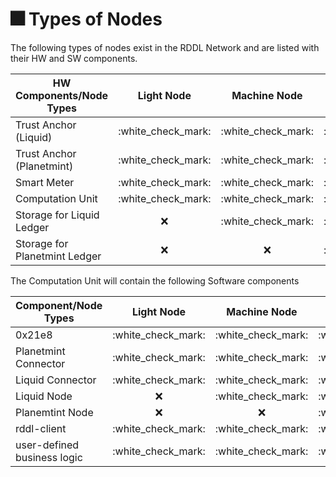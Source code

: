 # 🎆 Types of Nodes

The following types of nodes exist in the RDDL Network and are listed with their HW and SW components.

| HW Components/Node Types      |      Light Node      |     Machine Node     |    Validator Node    |
| ----------------------------- | :------------------: | :------------------: | :------------------: |
| Trust Anchor (Liquid)         | :white\_check\_mark: | :white\_check\_mark: | :white\_check\_mark: |
| Trust Anchor (Planetmint)     | :white\_check\_mark: | :white\_check\_mark: | :white\_check\_mark: |
| Smart Meter                   | :white\_check\_mark: | :white\_check\_mark: | :white\_check\_mark: |
| Computation Unit              | :white\_check\_mark: | :white\_check\_mark: | :white\_check\_mark: |
| Storage for Liquid Ledger     |          :x:         | :white\_check\_mark: | :white\_check\_mark: |
| Storage for Planetmint Ledger |          :x:         |          :x:         | :white\_check\_mark: |



The Computation Unit will contain the following Software components

| Component/Node Types        |      Light Node      |     Machine Node     |    Validator Node    |
| --------------------------- | :------------------: | :------------------: | :------------------: |
| 0x21e8                      | :white\_check\_mark: | :white\_check\_mark: | :white\_check\_mark: |
| Planetmint Connector        | :white\_check\_mark: | :white\_check\_mark: | :white\_check\_mark: |
| Liquid Connector            | :white\_check\_mark: | :white\_check\_mark: | :white\_check\_mark: |
| Liquid Node                 |          :x:         | :white\_check\_mark: | :white\_check\_mark: |
| Planemtint Node             |          :x:         |          :x:         | :white\_check\_mark: |
| rddl-client                 | :white\_check\_mark: | :white\_check\_mark: | :white\_check\_mark: |
| user-defined business logic | :white\_check\_mark: | :white\_check\_mark: | :white\_check\_mark: |


